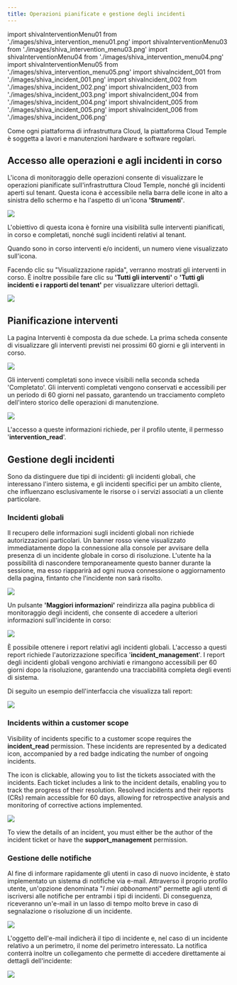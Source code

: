```yaml
---
title: Operazioni pianificate e gestione degli incidenti
---
```

import shivaInterventionMenu01 from './images/shiva_intervention_menu01.png'
import shivaInterventionMenu03 from './images/shiva_intervention_menu03.png'
import shivaInterventionMenu04 from './images/shiva_intervention_menu04.png'
import shivaInterventionMenu05 from './images/shiva_intervention_menu05.png'
import shivaIncident_001 from './images/shiva_incident_001.png'
import shivaIncident_002 from './images/shiva_incident_002.png'
import shivaIncident_003 from './images/shiva_incident_003.png'
import shivaIncident_004 from './images/shiva_incident_004.png'
import shivaIncident_005 from './images/shiva_incident_005.png'
import shivaIncident_006 from './images/shiva_incident_006.png'

Come ogni piattaforma di infrastruttura Cloud, la piattaforma Cloud Temple è soggetta a lavori e manutenzioni hardware e software regolari.

## Accesso alle operazioni e agli incidenti in corso

L'icona di monitoraggio delle operazioni consente di visualizzare le operazioni pianificate sull'infrastruttura Cloud Temple, nonché gli incidenti aperti sul tenant. Questa icona è accessibile nella barra delle icone in alto a sinistra dello schermo e ha l'aspetto di un'icona __'Strumenti'__.

<img src={shivaInterventionMenu01} />

L'obiettivo di questa icona è fornire una visibilità sulle interventi pianificati, in corso e completati, nonché sugli incidenti relativi al tenant.

Quando sono in corso interventi e/o incidenti, un numero viene visualizzato sull'icona.

Facendo clic su "Visualizzazione rapida", verranno mostrati gli interventi in corso. È inoltre possibile fare clic su __'Tutti gli interventi'__ o __'Tutti gli incidenti e i rapporti del tenant'__ per visualizzare ulteriori dettagli.

<img src={shivaInterventionMenu03} />

## Pianificazione interventi

La pagina Interventi è composta da due schede. La prima scheda consente di visualizzare gli interventi previsti nei prossimi 60 giorni e gli interventi in corso.

<img src={shivaInterventionMenu04} />

Gli interventi completati sono invece visibili nella seconda scheda 'Completato'. Gli interventi completati vengono conservati e accessibili per un periodo di 60 giorni nel passato, garantendo un tracciamento completo dell'intero storico delle operazioni di manutenzione.

<img src={shivaInterventionMenu05} />

L'accesso a queste informazioni richiede, per il profilo utente, il permesso '__intervention_read__'.

## Gestione degli incidenti

Sono da distinguere due tipi di incidenti: gli incidenti globali, che interessano l'intero sistema, e gli incidenti specifici per un ambito cliente, che influenzano esclusivamente le risorse o i servizi associati a un cliente particolare.

### Incidenti globali

Il recupero delle informazioni sugli incidenti globali non richiede autorizzazioni particolari. Un banner rosso viene visualizzato immediatamente dopo la connessione alla console per avvisare della presenza di un incidente globale in corso di risoluzione. L'utente ha la possibilità di nascondere temporaneamente questo banner durante la sessione, ma esso riapparirà ad ogni nuova connessione o aggiornamento della pagina, fintanto che l'incidente non sarà risolto.

<img src={shivaIncident_001} />

Un pulsante __'Maggiori informazioni'__ reindirizza alla pagina pubblica di monitoraggio degli incidenti, che consente di accedere a ulteriori informazioni sull'incidente in corso:

<img src={shivaIncident_002} />

È possibile ottenere i report relativi agli incidenti globali. L'accesso a questi report richiede l'autorizzazione specifica '__incident_management__'. I report degli incidenti globali vengono archiviati e rimangono accessibili per 60 giorni dopo la risoluzione, garantendo una tracciabilità completa degli eventi di sistema.

Di seguito un esempio dell'interfaccia che visualizza tali report:

<img src={shivaIncident_003} />

### Incidents within a customer scope

Visibility of incidents specific to a customer scope requires the __incident_read__ permission. These incidents are represented by a dedicated icon, accompanied by a red badge indicating the number of ongoing incidents.

The icon is clickable, allowing you to list the tickets associated with the incidents. Each ticket includes a link to the incident details, enabling you to track the progress of their resolution. Resolved incidents and their reports (CRs) remain accessible for 60 days, allowing for retrospective analysis and monitoring of corrective actions implemented.

<img src={shivaIncident_004} />

To view the details of an incident, you must either be the author of the incident ticket or have the __support_management__ permission.

### Gestione delle notifiche

Al fine di informare rapidamente gli utenti in caso di nuovo incidente, è stato implementato un sistema di notifiche via e-mail. Attraverso il proprio profilo utente, un'opzione denominata "*I miei abbonamenti*" permette agli utenti di iscriversi alle notifiche per entrambi i tipi di incidenti. Di conseguenza, riceveranno un'e-mail in un lasso di tempo molto breve in caso di segnalazione o risoluzione di un incidente.

<img src={shivaIncident_005} />

L'oggetto dell'e-mail indicherà il tipo di incidente e, nel caso di un incidente relativo a un perimetro, il nome del perimetro interessato. La notifica conterrà inoltre un collegamento che permette di accedere direttamente ai dettagli dell'incidente:

<img src={shivaIncident_006} />